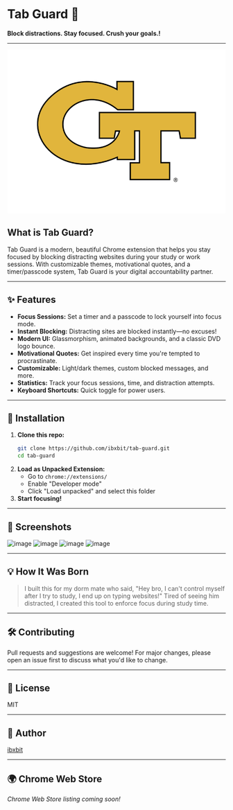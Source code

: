  # Tab Guard 🔐 
 
**Block distractions. Stay focused. Crush your goals.!**  
               
---              
              
![Tab Guard Logo](assets/tab-guard-logo.png)         
     
## What is Tab Guard?  
Tab Guard is a modern, beautiful Chrome extension that helps you stay focused by blocking distracting websites during your study or work sessions. With customizable themes, motivational quotes, and a timer/passcode system, Tab Guard is your digital accountability partner.         
                          
---                                        
  
## ✨ Features                                         
- **Focus Sessions:** Set a timer and a passcode to lock yourself into focus mode.                                        
- **Instant Blocking:** Distracting sites are blocked instantly—no excuses!                                        
- **Modern UI:** Glassmorphism, animated backgrounds, and a classic DVD logo bounce.                
- **Motivational Quotes:** Get inspired every time you're tempted to procrastinate.           
- **Customizable:** Light/dark themes, custom blocked messages, and more.                              
- **Statistics:** Track your focus sessions, time, and distraction attempts.                                 
- **Keyboard Shortcuts:** Quick toggle for power users.                      
                        
---               
   
                 
            
## 🚀 Installation   
1. **Clone this repo:**     
   ```bash
   git clone https://github.com/ibxbit/tab-guard.git    
   cd tab-guard  
   ```
2. **Load as Unpacked Extension:**
   - Go to `chrome://extensions/`
   - Enable "Developer mode"
   - Click "Load unpacked" and select this folder
3. **Start focusing!**

---

## 📸 Screenshots
![image](https://github.com/user-attachments/assets/d269cbd9-06c6-4d85-9636-560894b2640a) 
![image](https://github.com/user-attachments/assets/e1bd22b3-7dbb-46cf-97c1-4cc4371e3e4e)
![image](https://github.com/user-attachments/assets/ca94637d-2216-4274-9c1f-cb78446b0737)
![image](https://github.com/user-attachments/assets/dcd55868-e5d7-4c89-a6cb-915745d6d231)



---

## 💡 How It Was Born
> I built this for my dorm mate who said, "Hey bro, I can't control myself after I try to study, I end up on typing websites!" Tired of seeing him distracted, I created this tool to enforce focus during study time.

--- 

## 🛠️ Contributing 
Pull requests and suggestions are welcome! For major changes, please open an issue first to discuss what you'd like to change.

---

## 📄 License
MIT

---

## 👤 Author
[ibxbit](https://github.com/ibxbit)

---

## 🌍 Chrome Web Store
_Chrome Web Store listing coming soon!_
